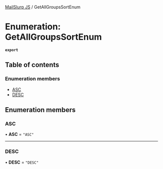 [MailSlurp JS](../README.md) / GetAllGroupsSortEnum

# Enumeration: GetAllGroupsSortEnum

**`export`**

## Table of contents

### Enumeration members

- [ASC](GetAllGroupsSortEnum.md#asc)
- [DESC](GetAllGroupsSortEnum.md#desc)

## Enumeration members

### ASC

• **ASC** = `"ASC"`

___

### DESC

• **DESC** = `"DESC"`
